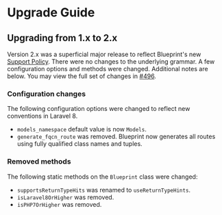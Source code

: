 # Upgrade Guide

## Upgrading from 1.x to 2.x
Version 2.x was a superficial major release to reflect Blueprint's new [Support Policy](https://github.com/laravel-shift/blueprint#support-policy). There were no changes to the underlying grammar. A few configuration options and methods were changed. Additional notes are below. You may view the full set of changes in [#496](https://github.com/laravel-shift/blueprint/pull/496).

### Configuration changes
The following configuration options were changed to reflect new conventions in Laravel 8.

- `models_namespace` default value is now `Models`.
- `generate_fqcn_route` was removed. Blueprint now generates all routes using fully qualified class names and tuples.

### Removed methods
The following static methods on the `Blueprint` class were changed:

- `supportsReturnTypeHits` was renamed to `useReturnTypeHints`.
- `isLaravel8OrHigher` was removed.
- `isPHP7OrHigher` was removed.
